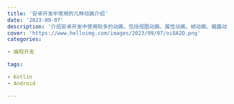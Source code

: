 ```yaml
---
title: '安卓开发中常用的几种动画介绍'
date: '2023-09-07'
description: '介绍安卓开发中使用较多的动画，包括视图动画、属性动画、帧动画、揭露动画等。'
cover: 'https://www.helloimg.com/images/2023/09/07/oi8A2D.png'
categories:

- 编程开发

tags:

- Kotlin
- Android

---
```

